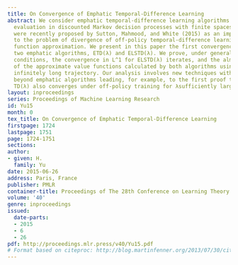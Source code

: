 ```yaml
---
title: On Convergence of Emphatic Temporal-Difference Learning
abstract: We consider emphatic temporal-difference learning algorithms for policy
  evaluation in discounted Markov decision processes with finite spaces. Such algorithms
  were recently proposed by Sutton, Mahmood, and White (2015) as an improved solution
  to the problem of divergence of off-policy temporal-difference learning with linear
  function approximation. We present in this paper the first convergence proofs for
  two emphatic algorithms, ETD(λ) and ELSTD(λ). We prove, under general off-policy
  conditions, the convergence in L^1 for ELSTD(λ) iterates, and the almost sure convergence
  of the approximate value functions calculated by both algorithms using a single
  infinitely long trajectory. Our analysis involves new techniques with applications
  beyond emphatic algorithms leading, for example, to the first proof that standard
  TD(λ) also converges under off-policy training for λsufficiently large.
layout: inproceedings
series: Proceedings of Machine Learning Research
id: Yu15
month: 0
tex_title: On Convergence of Emphatic Temporal-Difference Learning
firstpage: 1724
lastpage: 1751
page: 1724-1751
sections: 
author:
- given: H.
  family: Yu
date: 2015-06-26
address: Paris, France
publisher: PMLR
container-title: Proceedings of The 28th Conference on Learning Theory
volume: '40'
genre: inproceedings
issued:
  date-parts:
  - 2015
  - 6
  - 26
pdf: http://proceedings.mlr.press/v40/Yu15.pdf
# Format based on citeproc: http://blog.martinfenner.org/2013/07/30/citeproc-yaml-for-bibliographies/
---
```


